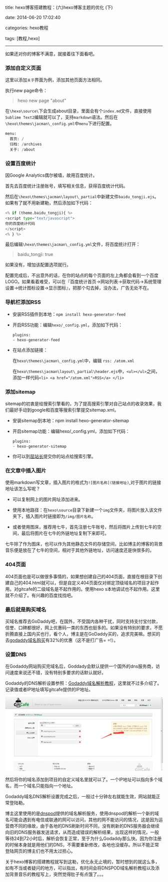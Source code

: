 title: hexo博客搭建教程：(六)hexo博客主题的优化 (下)

date: 2014-06-20 17:02:40

categories: hexo教程

tags: [教程,hexo]

---

如果还对你的博客不满意，就接着往下面看吧。

<!--more-->

### 添加自定义页面

这里以添加`关于`界面为例，添加其他页面方法相同。

执行new page命令：

> hexo new page "about"

在`\hexo\source\`下会生成about目录，里面会有个`index.md`文件，直接使用`Sublime Text2`编辑就可以了，支持`markdown`语法。然后在`\hexo\themes\jacman\_config.yml`中`menu`下进行配置。

```python
menu:
  首页: /
  归档: /archives
  关于: /about
```

### 设置百度统计

因Google Analytics偶尔被墙，故用百度统计。

首先去百度统计注册账号，填写相关信息，获得百度统计代码。

然后在`\hexo\themes\jacman\layout\_partial`中新建文件`baidu_tongji.ejs`。如果有了就不用新建勒，然后添加如下代码：

```python
<% if (theme.baidu_tongji){ %>
<script type="text/javascript">
你的百度统计代码
</script>
<% } %>
```

最后编辑`\hexo\themes\jacman\_config.yml`文件，将百度统计打开：

> baidu_tongji: true

如果没有，增加该配置选项就行。

配置完成后，不出意外的话，在你的站点的每个页面的左上角都会看到一个百度LOGO。如果看着难受，可以在『百度统计首页->网站列表->获取代码->系统管理设置->统计图标设置->显示图标』，把那个勾去掉，没办法，广告无处不在。

### 导航栏添加RSS

* 安装RSS插件到本地：`npm install hexo-generator-feed`

* 开启RSS功能：编辑`hexo/_config.yml`，添加如下代码：

	```
	plugins:
	- hexo-generator-feed
	```

* 在站点添加链接：

	在`hexo\themes\jacman\_config.yml`中，编辑 `rss: /atom.xml`
	
	在`hexo\themes\jacman\layout\_partial\header.ejs`中，`<ul></ul>`之间，添加一样代码`<li> <a href="/atom.xml">RSS</a> </li>`

### 添加sitemap

sitemap的初衷是给搜索引擎看的，为了提高搜索引擎对自己站点的收录效果，我们最好手动到google和百度等搜索引擎提交sitemap.xml。

* 安装sitemap到本地：npm install hexo-generator-sitemap
 
* 开启sitemap功能：编辑hexo/_config.yml，添加如下代码：

	```
	plugins:
	- hexo-generator-sitemap
	```

* 你可以到[屈站长](http://www.sousuoyinqingtijiao.com/)提交你的站点给搜索引擎。

### 在文章中插入图片

使用markdown写文章，插入图片的格式为`![图片名称](链接地址)`,对于图片的链接地址该怎么写呢？

* 可以复制网上的图片网址添加进来。

* 使用本地路径：在`hexo\source`目录下新建一个`img`文件夹，将图片放入该文件夹下，插入图片时链接即为`/img/图片名称`。

* 或者使用图床，推荐用七牛，首先注册七牛账号，然后将图片上传到七牛的空间，最后将图片在七牛的外链地址复制下来即可。

七牛除了作为图床，也可以作为其他静态文件的存储空间，比如博主的博客的背景音乐便是放在了七牛的空间，相对于其他外链地址，访问速度还是快很多的。

### 404页面

404页面也是可以做很多事情的，如果想创建自己的404页面，直接在根目录下创建自己的404.html就可以，但是自定义404页面仅对绑定顶级域名的项目才起作用。对gitcafe的二级域名是不起作用的。使用hexo s本地调试也不起作用。这里就不介绍了。有兴趣的百度找找吧。

### 最后就是购买域名

买域名推荐去GoDaddy吧，在国外，不受国内各种干扰，同时支持支付宝付款，信誉、口碑都很好，网上优惠码一类的东西也挺多的。如果没有特别的要求，不愿折腾直接上国内买也行，看个人，博主是在GoDaddy买的，追求完美嘛。想买的去[godaddy域名购买](https://www.godaddy.com/about/godaddy-chinese.aspx?isc=bsfndom4&cvosrc=ppc.baidu)有32%的优惠（这不是打广告= =!）。

### 设置DNS

在Godaddy网站购买完域名后，Goddady会默认提供一个国外的dns服务商，访问速度来说还不错，没有特别多要求的话默认就好。

Godaddy的DNS解析设置参照：[Godaddy域名解析教程](http://www.51php.com/domain/13235.html)，这里就不过多介绍了。记录值或者IP地址填写gitcafe提供的IP地址。

![](\img\IP地址.png)

然后将你的域名添加到项目的自定义域名里就可以了。一个IP地址可以指向多个域名，而一个域名只能指向一个地址。

Godaddy域名DNS解析设置完成之后，一般过十分钟左右就能生效，网站就能正常登陆勒。

博主这里使用的是[dnspod](https://www.dnspod.cn/)提供的域名解析服务，使用dnspod的解析一个新的域名可能会遇到有电信或联通的网可以访问，其他的网不能访问的情况，这是因为运营商不同的缘故，由于各地的DNS刷新时间不同，没有刷新的DNS服务器会继续向旧的DNS服务器发送请求，从而造成错误的解析结果，出现这样的情况，一般等待24到72小时后，解析会恢复正常，至于为什么Godaddy那么快。因为你注册的时候本身就是用他们的DNS，不需要重新修改，各地也没缓存。所以不能正常登陆网页的博主们也不用太过担心。

关于hexo博客的搭建教程就写到这勒，优化永无止境的，暂时想到的就这么多，如有不当或者疑问的地方，可以指出，有时间会将DNSPOD域名解析教程以及添加背景音乐的教程写上，突然觉得肚子有点饿了。。。
